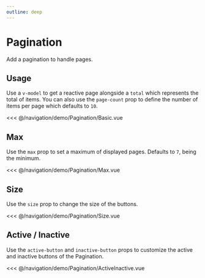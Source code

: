 ```yaml
---
outline: deep
---
```


<script setup>
import Basic from './demo/Pagination/Basic.vue';
import Max from './demo/Pagination/Max.vue';
import Size from './demo/Pagination/Size.vue';
import ActiveInactive from './demo/Pagination/ActiveInactive.vue';
</script>

# Pagination

Add a pagination to handle pages.

## Usage

Use a `v-model` to get a reactive page alongside a `total` which represents the total of items. You can also use the
`page-count` prop to define the number of items per page which defaults to `10`.

<DemoContainer>
<Basic/>
</DemoContainer>

<<< @/navigation/demo/Pagination/Basic.vue

## Max

Use the `max` prop to set a maximum of displayed pages. Defaults to `7`, being the minimum.

<DemoContainer>
<Max/>
</DemoContainer>

<<< @/navigation/demo/Pagination/Max.vue

## Size

Use the `size` prop to change the size of the buttons.

<DemoContainer>
<Size/>
</DemoContainer>

<<< @/navigation/demo/Pagination/Size.vue

## Active / Inactive

Use the `active-button` and `inactive-button` props to customize the active and inactive buttons of the Pagination.

<DemoContainer>
<ActiveInactive/>
</DemoContainer>

<<< @/navigation/demo/Pagination/ActiveInactive.vue